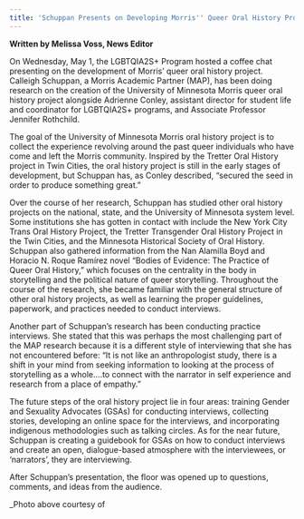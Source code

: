 ```yaml
---
title: 'Schuppan Presents on Developing Morris'' Queer Oral History Project'
---
```


**Written by Melissa Voss, News Editor**

On Wednesday, May 1, the LGBTQIA2S+ Program hosted a coffee chat presenting on the development of Morris’ queer oral history project. Calleigh Schuppan, a Morris Academic Partner (MAP), has been doing research on the creation of the University of Minnesota Morris queer oral history project alongside Adrienne Conley, assistant director for student life and coordinator for LGBTQIA2S+ programs, and Associate Professor Jennifer Rothchild.

The goal of the University of Minnesota Morris oral history project is to collect the experience revolving around the past queer individuals who have come and left the Morris community.  Inspired by the Tretter Oral History project in Twin Cities, the oral history project is still in the early stages of development, but Schuppan has, as Conley described, “secured the seed in order to produce something great.”  

Over the course of her research, Schuppan has studied other oral history projects on the national, state, and the University of Minnesota system level.  Some institutions she has gotten in contact with include the New York City Trans Oral History Project, the Tretter Transgender Oral History Project in the Twin Cities, and the Minnesota Historical Society of Oral History.  Schuppan also gathered information from the Nan Alamilla Boyd and Horacio N. Roque Ramírez novel “Bodies of Evidence: The Practice of Queer Oral History,” which focuses on the centrality in the body in storytelling and the political nature of queer storytelling.  Throughout the course of the research, she became familiar with the general structure of other oral history projects, as well as learning the proper guidelines, paperwork, and practices needed to conduct interviews.

Another part of Schuppan’s research has been conducting practice interviews.  She stated that this was perhaps the most challenging part of the MAP research because it is a different style of interviewing that she has not encountered before: “It is not like an anthropologist study, there is a shift in your mind from seeking information to looking at the process of storytelling as a whole….to connect with the narrator in self experience and research from a place of empathy.”

The future steps of the oral history project lie in four areas: training Gender and Sexuality Advocates (GSAs) for conducting interviews, collecting stories, developing an online space for the interviews, and incorporating indigenous methodologies such as talking circles.  As for the near future, Schuppan is creating a guidebook for GSAs on how to conduct interviews and create an open, dialogue-based atmosphere with the interviewees, or ‘narrators’, they are interviewing.

After Schuppan’s presentation, the floor was opened up to questions, comments, and ideas from the audience. 

_Photo above courtesy of
